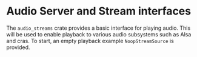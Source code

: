 # Audio Server and Stream interfaces

The `audio_streams` crate provides a basic interface for playing audio.
This will be used to enable playback to various audio subsystems such as
Alsa and cras. To start, an empty playback example `NoopStreamSource`
is provided.
